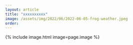 ```yaml
---
layout: article
title: "xxxxxxxxxx"
image: /assets/img/2022/06/2022-06-05-frog-weather.jpeg
order:
---
```


{% include image.html image=page.image %}
